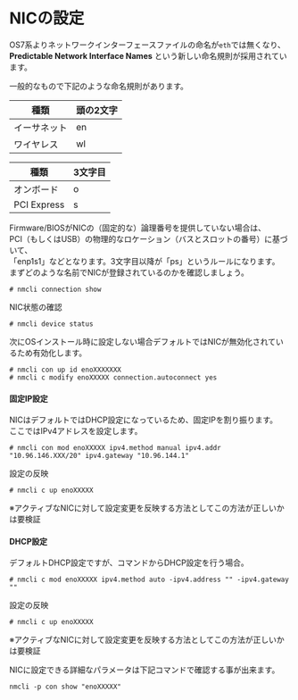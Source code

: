 # NICの設定

OS7系よりネットワークインターフェースファイルの命名が`eth`では無くなり、  
**Predictable Network Interface Names** という新しい命名規則が採用されています。

一般的なもので下記のような命名規則があります。

| 種類 | 頭の2文字 |
| --- | --- |
| イーサネット | en |
| ワイヤレス | wl |

| 種類 | 3文字目 |
| --- | --- |
| オンボード | o |
| PCI Express | s |

Firmware/BIOSがNICの（固定的な）論理番号を提供していない場合は、  
PCI（もしくはUSB）の物理的なロケーション（バスとスロットの番号）に基づいて、  
「enp1s1」などとなります。3文字目以降が「ps」というルールになります。  
まずどのような名前でNICが登録されているのかを確認しましょう。

```
# nmcli connection show
```

NIC状態の確認

```
# nmcli device status
```

次にOSインストール時に設定しない場合デフォルトではNICが無効化されているため有効化します。

```
# nmcli con up id enoXXXXXXX
# nmcli c modify enoXXXXX connection.autoconnect yes
```

#### 固定IP設定

NICはデフォルトではDHCP設定になっているため、固定IPを割り振ります。  
ここではIPv4アドレスを設定します。

```
# nmcli con mod enoXXXXX ipv4.method manual ipv4.addr "10.96.146.XXX/20" ipv4.gateway "10.96.144.1"
```

設定の反映

```
# nmcli c up enoXXXXX
```

※アクティブなNICに対して設定変更を反映する方法としてこの方法が正しいかは要検証

#### DHCP設定

デフォルトDHCP設定ですが、コマンドからDHCP設定を行う場合。

```
# nmcli c mod enoXXXXX ipv4.method auto -ipv4.address "" -ipv4.gateway ""
```

設定の反映

```
# nmcli c up enoXXXXX
```

※アクティブなNICに対して設定変更を反映する方法としてこの方法が正しいかは要検証



NICに設定できる詳細なパラメータは下記コマンドで確認する事が出来ます。

```
nmcli -p con show "enoXXXXX"
```



